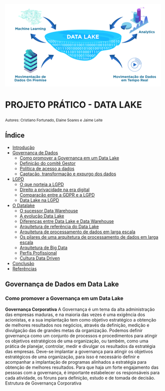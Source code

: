 

<p align="center">
  <img src="Data-Lake-1024x541.png" >
</p>

# PROJETO PRÁTICO - DATA LAKE
<sub>Autores: Cristiano Fortunado, Elaine Soares e Jaime Leite</sub>


## Índice

* [Introdução](#introdução)
* [Governança de Dados](#)
  * [Como promover a Governança em um Data Lake](#)
  * [Definição do comitê Gestor](#)
  * [Política de acesso a dados](#)
  * [Captação, transformação e expurgo dos dados](#)
* [LGPD](#)
  * [O que norteia a LGPD](#)
  * [Direito a privacidade na era digital](#)
  * [Comparação entre a GDPR e a LGPD](#)
  * [Data Lake na LGPD](#)
 * [O Datalake](#)
   * [O sucessor Data Warehouse](#)
   * [A evolução Data Lake](#)
   * [Diferenças entre Data Lake e Data Warehouse](#)
   * [Arquitetura de referência do Data Lake](#)
   * [Arquitetura de processamento de dados em larga escala](#)
   * [Os pilares de uma arquitetura de processamento de dados em larga escala](#)
   * [Arquitetura de Big Data](#)
   * [Perfis Profissional](#)
   * [Cultura Data Driven](#)
* [Conclusão](#)
* [Referências](#)


## Governança de Dados em Data Lake 
### Como promover a Governança em um Data Lake

**Governança Corporativa**
A Governança é um tema da alta administração das empresas maduras, e na maioria das vezes é uma exigência dos acionistas, e a sua implantação tem como objetivo estratégico a obtenção de melhores resultados nos negócios, através da definição, medição e divulgação das de grandes metas da organização. 
Podemos definir governança como um conjunto de processos e procedimentos para atingir os objetivos estratégicos de uma organização, ou também, como uma prática de planejar, controlar, medir e divulgar os resultados da estratégia das empresas.
Deve-se implantar a governança para atingir os objetivos estratégicos de uma organização, para isso é necessário definir e acompanhar a implantação de programas alinhados a estratégia para obtenção de melhores resultados.
Para que haja um forte engajamento das pessoas com a governança, é importante estabelecer os responsáveis para cada atividade, os fóruns para definição, estudo e de tomada de decisão.
Estrutura de Governança Corporativa

